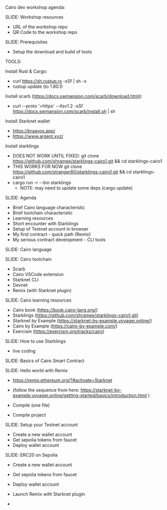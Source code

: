 Cairo dev workshop agenda:

SLIDE: Workshop resources
  - URL of the workshop repo
  - QR Code to the workshop repo

SLIDE: Prerequisites
  - Setup the download and build of tools

TOOLS: 

Install Rust & Cargo:
  - curl https://sh.rustup.rs -sSf | sh -s
   - rustup update (to 1.80.1)

Install scarb (https://docs.swmansion.com/scarb/download.html):
  - curl --proto '=https' --tlsv1.2 -sSf https://docs.swmansion.com/scarb/install.sh | sh

Install Starknet wallet
  - https://braavos.app/
  - https://www.argent.xyz/

Install starklings
  - DOES NOT WORK UNTIL FIXED: git clone https://github.com/shramee/starklings-cairo1.git && cd starklings-cairo1
  - THIS WORKS FOR NOW git clone https://github.com/stranger80/starklings-cairo1.git && cd starklings-cairo1
  - cargo run -r --bin starklings
    - NOTE: may need to update some deps (cargo update)

SLIDE: Agenda
  - Brief Cairo language characteristic
  - Brief toolchain characteristic
  - Learning resources
  - Short encounter with Starklings
  - Setup of Testnet account in browser
  - My first contract - quick path (Remix)
  - My serious contract development - CLI tools 

SLIDE: Cairo language

SLIDE: Cairo toolchain
  - Scarb
  - Cairo VSCode extension
  - Starknet CLI
  - Devnet
  - Remix (with Starknet plugin)  

SLIDE: Cairo learning resources
  - Cairo book (https://book.cairo-lang.org/)
  - Starklings (https://github.com/shramee/starklings-cairo1.git)
  - Starknet by Example (https://starknet-by-example.voyager.online/)
  - Cairo by Example (https://cairo-by-example.com/)
  - Exercism (https://exercism.org/tracks/cairo)
  

SLIDE: How to use Starklings
  - live coding
  
SLIDE: Basics of Cairo Smart Contract

SLIDE: Hello world with Remix
  - https://remix.ethereum.org/?#activate=Starknet
 
  - (follow the sequence from here: https://starknet-by-example.voyager.online/getting-started/basics/introduction.html )
  - Compile (one file)
  - Compile project



SLIDE: Setup your Testnet account
  - Create a new wallet account
  - Get sepolia tokens from faucet
  - Deploy wallet account

SLIDE: ERC20 on Sepolia
  


- Create a new wallet account
- Get sepolia tokens from faucet
- Deploy wallet account

- Launch Remix with Starknet plugin
- 

